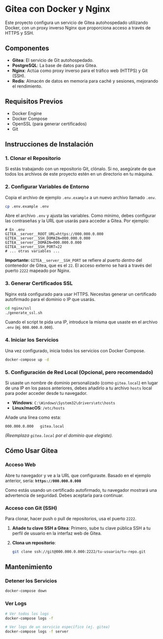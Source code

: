 # Gitea con Docker y Nginx

Este proyecto configura un servicio de Gitea autohospedado utilizando Docker, con un proxy inverso Nginx que proporciona acceso a través de HTTPS y SSH.

## Componentes

- **Gitea**: El servicio de Git autohospedado.
- **PostgreSQL**: La base de datos para Gitea.
- **Nginx**: Actúa como proxy inverso para el tráfico web (HTTPS) y Git (SSH).
- **Redis**: Almacén de datos en memoria para caché y sesiones, mejorando el rendimiento.

## Requisitos Previos

- Docker Engine
- Docker Compose
- OpenSSL (para generar certificados)
- Git

## Instrucciones de Instalación

### 1. Clonar el Repositorio

Si estás trabajando con un repositorio Git, clónalo. Si no, asegúrate de que todos los archivos de este proyecto estén en un directorio en tu máquina.

### 2. Configurar Variables de Entorno

Copia el archivo de ejemplo `.env.example` a un nuevo archivo llamado `.env`.

```bash
cp .env.example .env
```

Abre el archivo `.env` y ajusta las variables. Como mínimo, debes configurar las contraseñas y la URL que usarás para acceder a Gitea. Por ejemplo:

```env
# En .env
GITEA__server__ROOT_URL=https://000.000.0.000
GITEA__server__SSH_DOMAIN=000.000.0.000
GITEA__server__DOMAIN=000.000.0.000
GITEA__server__SSH_PORT=22
# ... otras variables ...
```

**Importante:** `GITEA__server__SSH_PORT` se refiere al puerto _dentro_ del contenedor de Gitea, que es el `22`. El acceso externo se hará a través del puerto `2222` mapeado por Nginx.

### 3. Generar Certificados SSL

Nginx está configurado para usar HTTPS. Necesitas generar un certificado autofirmado para el dominio o IP que usarás.

```bash
cd nginx/ssl
./generate_ssl.sh
```

Cuando el script te pida una IP, introduce la misma que usaste en el archivo `.env` (ej. `000.000.0.000`).

### 4. Iniciar los Servicios

Una vez configurado, inicia todos los servicios con Docker Compose.

```bash
docker-compose up -d
```

### 5. Configuración de Red Local (Opcional, pero recomendado)

Si usaste un nombre de dominio personalizado (como `gitea.local`) en lugar de una IP en los pasos anteriores, debes añadirlo a tu archivo `hosts` local para poder acceder desde tu navegador.

- **Windows**: `C:\Windows\System32\drivers\etc\hosts`
- **Linux/macOS**: `/etc/hosts`

Añade una línea como esta:

```
000.000.0.000   gitea.local
```

_(Reemplaza `gitea.local` por el dominio que elegiste)._

## Cómo Usar Gitea

### Acceso Web

Abre tu navegador y ve a la URL que configuraste. Basado en el ejemplo anterior, sería:
**`https://000.000.0.000`**

Como estás usando un certificado autofirmado, tu navegador mostrará una advertencia de seguridad. Debes aceptarla para continuar.

### Acceso con Git (SSH)

Para clonar, hacer push o pull de repositorios, usa el puerto `2222`.

1.  **Añade tu clave SSH a Gitea**: Primero, sube tu clave pública SSH a tu perfil de usuario en la interfaz web de Gitea.

2.  **Clona un repositorio**:
    ```bash
    git clone ssh://git@000.000.0.000:2222/tu-usuario/tu-repo.git
    ```

## Mantenimiento

### Detener los Servicios

```bash
docker-compose down
```

### Ver Logs

```bash
# Ver todos los logs
docker-compose logs -f

# Ver logs de un servicio específico (ej. gitea)
docker-compose logs -f server
```
